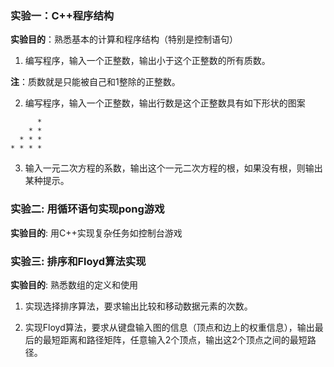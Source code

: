 
### 实验一：C++程序结构

**实验目的**：熟悉基本的计算和程序结构（特别是控制语句）

1. 编写程序，输入一个正整数，输出小于这个正整数的所有质数。

**注**：质数就是只能被自己和1整除的正整数。

2. 编写程序，输入一个正整数，输出行数是这个正整数具有如下形状的图案
```
      *
    * *
  * * *
* * * *
```
3. 输入一元二次方程的系数，输出这个一元二次方程的根，如果没有根，则输出某种提示。

### 实验二: 用循环语句实现pong游戏

**实验目的**: 用C++实现复杂任务如控制台游戏

### 实验三: 排序和Floyd算法实现

**实验目的**: 熟悉数组的定义和使用

 1. 实现选择排序算法，要求输出比较和移动数据元素的次数。

 2. 实现Floyd算法，要求从键盘输入图的信息（顶点和边上的权重信息），输出最后的最短距离和路径矩阵，任意输入2个顶点，输出这2个顶点之间的最短路径。


